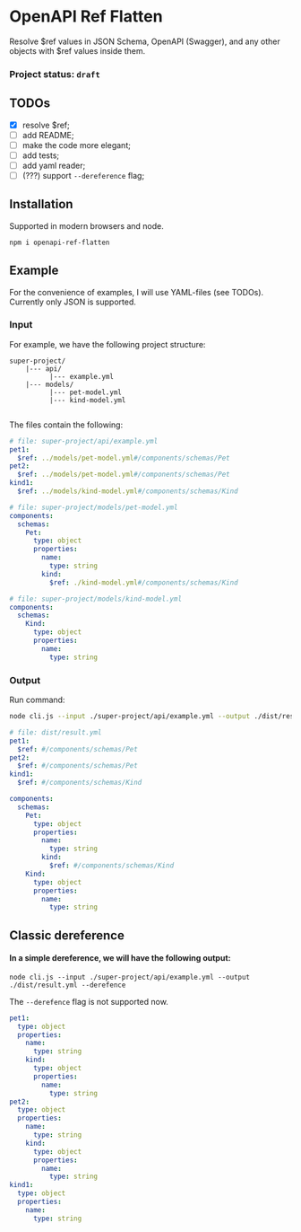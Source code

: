 # OpenAPI Ref Flatten

Resolve $ref values in JSON Schema, OpenAPI (Swagger),
and any other objects with $ref values inside them.

### Project status: `draft`

## TODOs

- [x] resolve $ref;
- [ ] add README;
- [ ] make the code more elegant;
- [ ] add tests;
- [ ] add yaml reader;
- [ ] (???) support `--dereference` flag;

## Installation

Supported in modern browsers and node.

```bash
npm i openapi-ref-flatten
```

## Example

For the convenience of examples, I will use YAML-files (see TODOs). Currently only JSON is supported.

### Input

For example, we have the following project structure:
```
super-project/
    |--- api/
          |--- example.yml
    |--- models/
          |--- pet-model.yml
          |--- kind-model.yml
  
```

The files contain the following:
```yaml
# file: super-project/api/example.yml
pet1:
  $ref: ../models/pet-model.yml#/components/schemas/Pet
pet2:
  $ref: ../models/pet-model.yml#/components/schemas/Pet
kind1:
  $ref: ../models/kind-model.yml#/components/schemas/Kind
```
```yaml
# file: super-project/models/pet-model.yml
components:
  schemas:
    Pet:
      type: object
      properties:
        name:
          type: string
        kind:
          $ref: ./kind-model.yml#/components/schemas/Kind
```
```yaml
# file: super-project/models/kind-model.yml
components:
  schemas:
    Kind:
      type: object
      properties:
        name:
          type: string
```
### Output

Run command:

```bash
node cli.js --input ./super-project/api/example.yml --output ./dist/result.yml
```

```yaml
# file: dist/result.yml
pet1:
  $ref: #/components/schemas/Pet
pet2:
  $ref: #/components/schemas/Pet
kind1:
  $ref: #/components/schemas/Kind

components:
  schemas:
    Pet:
      type: object
      properties:
        name:
          type: string
        kind:
          $ref: #/components/schemas/Kind
    Kind:
      type: object
      properties:
        name:
          type: string
```

## Classic dereference

#### In a simple dereference, we will have the following output:

`node cli.js --input ./super-project/api/example.yml --output ./dist/result.yml --derefence`

The `--derefence` flag is not supported now.

```yaml
pet1:
  type: object
  properties:
    name:
      type: string
    kind:
      type: object
      properties:
        name:
          type: string
pet2:
  type: object
  properties:
    name:
      type: string
    kind:
      type: object
      properties:
        name:
          type: string
kind1:
  type: object
  properties:
    name:
      type: string
```
